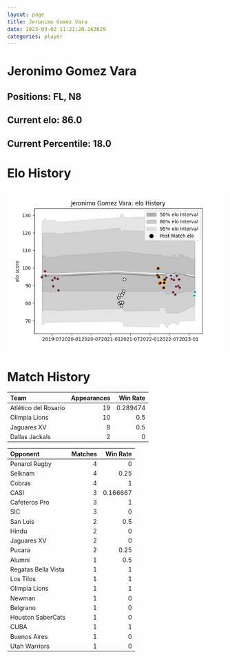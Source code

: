 ```yaml
---  
layout: page  
title: Jeronimo Gomez Vara  
date: 2023-03-02 11:21:20.263629  
categories: player  
---
```

# Jeronimo Gomez Vara

## Positions: FL, N8

## Current elo: 86.0

## Current Percentile: 18.0

# Elo History


![elo history](history_JeronimoGomezVara.png)
# Match History


| Team                 |   Appearances |   Win Rate |
|:---------------------|--------------:|-----------:|
| Atlético del Rosario |            19 |   0.289474 |
| Olimpia Lions        |            10 |   0.5      |
| Jaguares XV          |             8 |   0.5      |
| Dallas Jackals       |             2 |   0        |

| Opponent            |   Matches |   Win Rate |
|:--------------------|----------:|-----------:|
| Penarol Rugby       |         4 |   0        |
| Selknam             |         4 |   0.25     |
| Cobras              |         4 |   1        |
| CASI                |         3 |   0.166667 |
| Cafeteros Pro       |         3 |   1        |
| SIC                 |         3 |   0        |
| San Luis            |         2 |   0.5      |
| Hindu               |         2 |   0        |
| Jaguares XV         |         2 |   0        |
| Pucara              |         2 |   0.25     |
| Alumni              |         1 |   0.5      |
| Regatas Bella Vista |         1 |   1        |
| Los Tilos           |         1 |   1        |
| Olimpia Lions       |         1 |   1        |
| Newman              |         1 |   0        |
| Belgrano            |         1 |   0        |
| Houston SaberCats   |         1 |   0        |
| CUBA                |         1 |   1        |
| Buenos Aires        |         1 |   0        |
| Utah Warriors       |         1 |   0        |